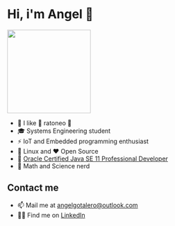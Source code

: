 # Hi, i'm Angel 👋


<!-- Animated GIF -->
<img style="width: 20vw;" class="animation" src="https://media.giphy.com/media/6mmchNhidG5NlGRj6p/giphy.gif"/>
<!-- Brief description -->
<ul>
	<li> 💜 I like 🐁 ratoneo 🐀</li>
	<li>🎓 Systems Engineering student</li>
	<li>⚡ IoT and Embedded programming enthusiast</li>
	<li>🐧 Linux and ❤️ Open Source</li>
	<li>📔 <a href="https://catalog-education.oracle.com/pls/certview/sharebadge?id=137A88C45375CDCE9367710DA0AED18567DE9B13A0DF9809B68C77F306520E92">Oracle Certified Java SE 11 Professional Developer</a></li>
	<li>🧪 Math and Science nerd</li>
</ul>

## Contact me
- 📫 Mail me at angelgotalero@outlook.com
- 🧑‍💻 Find me on [LinkedIn](https://www.linkedin.com/in/taleroangel)

